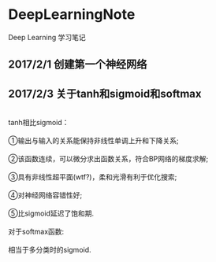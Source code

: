 # DeepLearningNote
Deep Learning 学习笔记
## 2017/2/1 创建第一个神经网络
## 2017/2/3 关于tanh和sigmoid和softmax
<br>tanh相比sigmoid：</br>
<br>①输出与输入的关系能保持非线性单调上升和下降关系;</br>
<br>②该函数连续，可以微分求出函数关系，符合BP网络的梯度求解;</br>
<br>③具有非线性超平面(wtf?)，柔和光滑有利于优化搜索;</br>
<br>④对神经网络容错性好;</br>
<br>⑤比sigmoid延迟了饱和期.</br>
<br>对于softmax函数:</br>
<br>相当于多分类时的sigmoid.</br>
